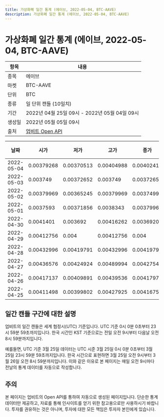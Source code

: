 ```yaml
---
title: 가상화폐 일간 통계 (에이브, 2022-05-04, BTC-AAVE)
description: 가상화폐 일간 통계 (에이브, 2022-05-04, BTC-AAVE)
---
```



가상화폐 일간 통계 (에이브, 2022-05-04, BTC-AAVE)
===

|항목|내용|
|--|--|
|종목|에이브|
|마켓|BTC-AAVE|
|단위|BTC|
|종류|일 단위 캔들 (10일치)|
|기간|2022년 04월 25일 09시 - 2022년 05월 04일 09시|
|생성일|2022년 05월 05일 09시|
|출처|[업비트 Open API](https://docs.upbit.com)|


|날짜|시가|저가|고가|종가|비고|
|--|--|--|--|--|--|
|2022-05-04|0.00379268|0.00370513|0.00404988|0.00402418|    |
|2022-05-03|0.003749|0.00372652|0.003749|0.00372652|    |
|2022-05-02|0.00379969|0.00365245|0.00379969|0.00374991|    |
|2022-05-01|0.0037593|0.00371856|0.0038343|0.00379968|    |
|2022-04-30|0.0041401|0.003692|0.00416262|0.00369202|    |
|2022-04-29|0.00412756|0.004|0.00412756|0.004|    |
|2022-04-28|0.00432996|0.00419791|0.00432996|0.00419791|    |
|2022-04-27|0.00436576|0.00424924|0.00489994|0.00427543|    |
|2022-04-26|0.00417137|0.00409891|0.00439536|0.0041797|    |
|2022-04-25|0.00411498|0.00399802|0.00427925|0.00416756|    |


일간 캔들 구간에 대한 설명
---


업비트의 일간 캔들은 세계 협정시(UTC) 기준입니다. 
UTC 기준 0시 0분 0초부터 23시 59분 59초까지입니다. 
한국 시간인 KST 기준으로는 전일 오전 9시부터 다음날 오전 8시 59분까지입니다. 


예를들면, UTC 기준 3월 25일 데이터는 UTC 시준 3월 25일 0시 0분 0초부터 3월 25일 23시 59분 59초까지입니다. 
한국 시간으로 표현하면 3월 25일 오전 9시부터 3월 26일 오전 8시 59분까지입니다. 
이와 같은 이유로 본 페이지는 매일 오전 9시마다 전날의 통계 데이터를 자동으로 작성합니다. 


주의
---


본 페이지는 업비트의 Open API를 통하여 자동으로 생성된 페이지입니다. 
단순한 통계 데이터만 제공하고, 자료를 통해 인사이트를 얻기 위한 참고용으로만 사용하시기 바랍니다. 
투자를 권유하는 것은 아니며, 투자에 대한 모든 책임은 투자자 본인에게 있습니다. 
